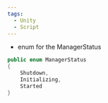 ```yaml
---
tags:
  - Unity
  - Script
---
```

- enum for the ManagerStatus
```cs
public enum ManagerStatus
{
    Shutdown, 
    Initializing,
    Started
}
```